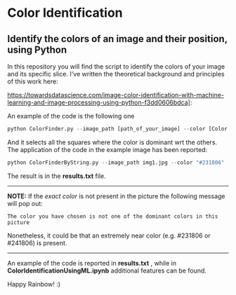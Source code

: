 # Color Identification

## Identify the colors of an image and their position, using Python 

In this repository you will find the script to identify the colors of your image and its specific slice. 
I've written the theoretical background and principles of this work here:

https://towardsdatascience.com/image-color-identification-with-machine-learning-and-image-processing-using-python-f3dd0606bdca]: 

An example of the code is the following one
```python
python ColorFinder.py --image_path [path_of_your_image] --color [Color String] --color_number [How many colors you have in your image]
```

And it selects all the squares where the color is dominant wrt the others. 
The application of the code in the example image has been reported:
```python
python ColorFinderByString.py --image_path img1.jpg --color "#231806"  --color_number 10
```

The result is in the __results.txt__ file.
***
__NOTE:__ If the _exact color_ is not present in the picture the following message will pop out:
```
The color you have chosen is not one of the dominant colors in this picture

```
Nonetheless, it could be that an extremely near color (e.g. #231806 or #241806) is present. 
***

An example of the code is reported in __results.txt__ , while in __ColorIdentificationUsingML.ipynb__ additional features can be found. 



Happy Rainbow! :) 
